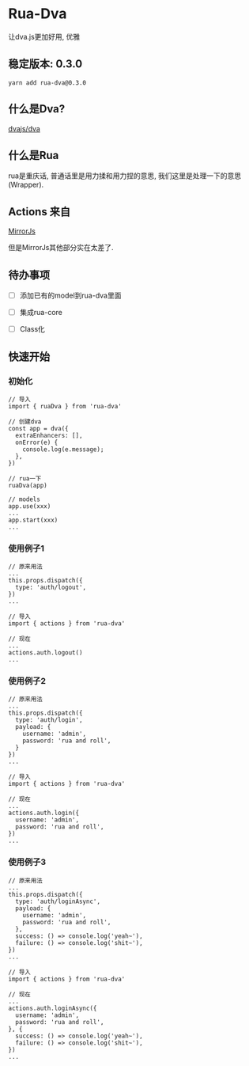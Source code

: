 # Rua-Dva
让dva.js更加好用, 优雅

## 稳定版本: 0.3.0
`yarn add rua-dva@0.3.0`

## 什么是Dva?
[dvajs/dva](https://github.com/dvajs/dva)

## 什么是Rua
rua是重庆话, 普通话里是用力揉和用力捏的意思, 我们这里是处理一下的意思 (Wrapper).

## Actions 来自
[MirrorJs](https://github.com/mirrorjs/mirror)

但是MirrorJs其他部分实在太差了.

## 待办事项
- [ ] 添加已有的model到rua-dva里面

- [ ] 集成rua-core

- [ ] Class化

## 快速开始

### 初始化
```
// 导入
import { ruaDva } from 'rua-dva'
 
// 创建dva
const app = dva({
  extraEnhancers: [],
  onError(e) {
    console.log(e.message);
  },
})
 
// rua一下
ruaDva(app)
 
// models
app.use(xxx)
...
app.start(xxx)
...
```

### 使用例子1
```
// 原来用法
...
this.props.dispatch({
  type: 'auth/logout',
})
...
 
// 导入
import { actions } from 'rua-dva'
 
// 现在
...
actions.auth.logout()
...
```

### 使用例子2

```
// 原来用法
...
this.props.dispatch({
  type: 'auth/login',
  payload: {
    username: 'admin',
    password: 'rua and roll',
  }
})
...
 
// 导入
import { actions } from 'rua-dva'
 
// 现在
...
actions.auth.login({
  username: 'admin',
  password: 'rua and roll',
})
...
```

### 使用例子3

```
// 原来用法
...
this.props.dispatch({
  type: 'auth/loginAsync',
  payload: {
    username: 'admin',
    password: 'rua and roll',
  },
  success: () => console.log('yeah~'),
  failure: () => console.log('shit~'),
})
...
 
// 导入
import { actions } from 'rua-dva'
 
// 现在
...
actions.auth.loginAsync({
  username: 'admin',
  password: 'rua and roll',
}, {
  success: () => console.log('yeah~'),
  failure: () => console.log('shit~'),
})
...
